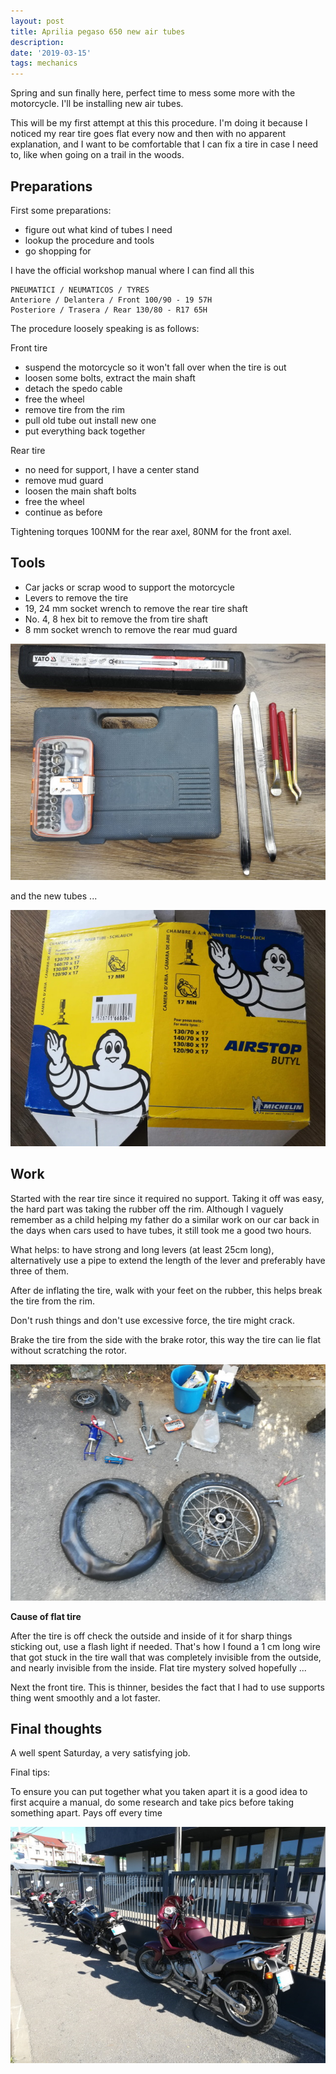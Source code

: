 ```yaml
---
layout: post
title: Aprilia pegaso 650 new air tubes
description: 
date: '2019-03-15'
tags: mechanics
---
```



Spring and sun finally here, perfect time to mess some more with the motorcycle. I'll be installing new air tubes.


This will be my first attempt at this this procedure. I'm doing it because I noticed my rear tire goes flat every now and then with no apparent explanation, and I want to be comfortable that I can fix a tire in case I need to, like when going on a trail in the woods. 

## Preparations

First some preparations:

- figure out what kind of tubes I need 
- lookup the procedure and tools
- go shopping for 

I have the official workshop manual where I can find all this 

```
PNEUMATICI / NEUMATICOS / TYRES
Anteriore / Delantera / Front 100/90 - 19 57H
Posteriore / Trasera / Rear 130/80 - R17 65H
```

The procedure loosely speaking is as follows: 

Front tire 

 - suspend the motorcycle so it won't fall over when the tire is out
 - loosen some bolts, extract the main shaft
 - detach the spedo cable
 - free the wheel
 - remove tire from the rim 
 - pull old tube out install new one
 - put everything back together


 Rear tire 

 - no need for support, I have a center stand
 - remove mud guard
 - loosen the main shaft bolts
 - free the wheel
 - continue as before

Tightening torques 100NM for the rear axel, 80NM for the front axel.


## Tools 

- Car jacks or scrap wood to support the motorcycle 
- Levers to remove the tire 
- 19, 24 mm socket wrench to remove the rear tire shaft
- No. 4, 8 hex bit to remove the from tire shaft
- 8 mm socket wrench to remove the rear mud guard

![placeholder](/public/aprilia_air_tubes/tools.jpg "tools")

and the new tubes ...

![placeholder](/public/aprilia_air_tubes/tube.jpg "tube")

## Work

Started with the rear tire since it required no support. Taking it off was easy, the hard part was taking the rubber off the rim.
Although I vaguely remember as a child helping my father do a similar work on our car back in the days when cars used to have tubes, it still took me a good two hours. 

What helps: to have strong and long levers (at least 25cm long), alternatively use a pipe to extend the length of the lever and preferably have three of them.

After de inflating the tire, walk with your feet on the rubber, this helps break the tire from the rim. 

Don't rush things and don't use excessive force, the tire might crack. 

Brake the tire from the side with the brake rotor, this way the tire can lie flat without scratching the rotor.

![placeholder](/public/aprilia_air_tubes/tire.jpg "work")

**Cause of flat tire**

After the tire is off check the outside and inside of it for sharp things sticking out, use a flash light if needed. That's how I found a 1 cm long wire that got stuck in the tire wall that was completely invisible from the outside, and nearly invisible from the inside. Flat tire mystery solved hopefully ... 

Next the front tire. This is thinner, besides the fact that I had to use supports thing went smoothly and a lot faster.

## Final thoughts

A well spent Saturday, a very satisfying job.


Final tips: 

To ensure you can put together what you taken apart it is a good idea to first acquire a manual, do some research and take pics before taking something apart. Pays off every time



![placeholder](/public/aprilia_air_tubes/final.jpg "final")

